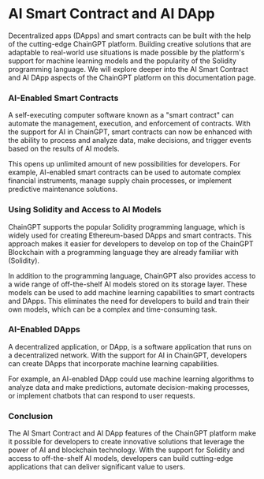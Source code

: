 # AI Smart Contract and AI DApp

Decentralized apps (DApps) and smart contracts can be built with the help of the cutting-edge ChainGPT platform. Building creative solutions that are adaptable to real-world use situations is made possible by the platform's support for machine learning models and the popularity of the Solidity programming language. We will explore deeper into the AI Smart Contract and AI DApp aspects of the ChainGPT platform on this documentation page.



### AI-Enabled Smart Contracts

A self-executing computer software known as a "smart contract" can automate the management, execution, and enforcement of contracts. With the support for AI in ChainGPT, smart contracts can now be enhanced with the ability to process and analyze data, make decisions, and trigger events based on the results of AI models.

This opens up unlimited amount of new possibilities for developers. For example, AI-enabled smart contracts can be used to automate complex financial instruments, manage supply chain processes, or implement predictive maintenance solutions.



### Using Solidity and Access to AI Models

ChainGPT supports the popular Solidity programming language, which is widely used for creating Ethereum-based DApps and smart contracts. This approach makes it easier for developers to develop on top of the ChainGPT Blockchain with a programming language they are already familiar with (Solidity).

In addition to the programming language, ChainGPT also provides access to a wide range of off-the-shelf AI models stored on its storage layer. These models can be used to add machine learning capabilities to smart contracts and DApps. This eliminates the need for developers to build and train their own models, which can be a complex and time-consuming task.



### AI-Enabled DApps

A decentralized application, or DApp, is a software application that runs on a decentralized network. With the support for AI in ChainGPT, developers can create DApps that incorporate machine learning capabilities.

For example, an AI-enabled DApp could use machine learning algorithms to analyze data and make predictions, automate decision-making processes, or implement chatbots that can respond to user requests.



### Conclusion

The AI Smart Contract and AI DApp features of the ChainGPT platform make it possible for developers to create innovative solutions that leverage the power of AI and blockchain technology. With the support for Solidity and access to off-the-shelf AI models, developers can build cutting-edge applications that can deliver significant value to users.
